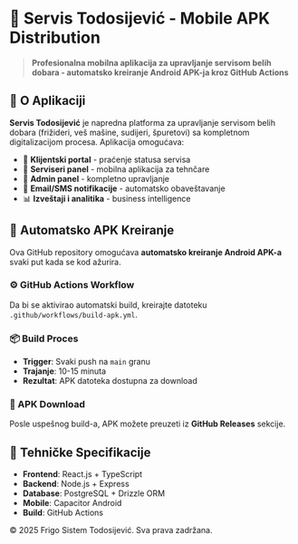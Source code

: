 # 📱 Servis Todosijević - Mobile APK Distribution

> **Profesionalna mobilna aplikacija za upravljanje servisom belih dobara - automatsko kreiranje Android APK-ja kroz GitHub Actions**

## 🏢 O Aplikaciji

**Servis Todosijević** je napredna platforma za upravljanje servisom belih dobara (frižideri, veš mašine, sudijeri, špuretovi) sa kompletnom digitalizacijom procesa. Aplikacija omogućava:

- 👥 **Klijentski portal** - praćenje statusa servisa
- 🔧 **Serviseri panel** - mobilna aplikacija za tehnčare
- 🏢 **Admin panel** - kompletno upravljanje
- 📧 **Email/SMS notifikacije** - automatsko obaveštavanje
- 📊 **Izveštaji i analitika** - business intelligence

## 🚀 Automatsko APK Kreiranje

Ova GitHub repository omogućava **automatsko kreiranje Android APK-a** svaki put kada se kod ažurira.

### ⚙️ GitHub Actions Workflow

Da bi se aktivirao automatski build, kreirajte datoteku `.github/workflows/build-apk.yml`.

### 📦 Build Proces

- **Trigger**: Svaki push na `main` granu  
- **Trajanje**: 10-15 minuta
- **Rezultat**: APK datoteka dostupna za download

### 📱 APK Download

Posle uspešnog build-a, APK možete preuzeti iz **GitHub Releases** sekcije.

## 🔧 Tehničke Specifikacije

- **Frontend**: React.js + TypeScript
- **Backend**: Node.js + Express  
- **Database**: PostgreSQL + Drizzle ORM
- **Mobile**: Capacitor Android
- **Build**: GitHub Actions

© 2025 Frigo Sistem Todosijević. Sva prava zadržana.
